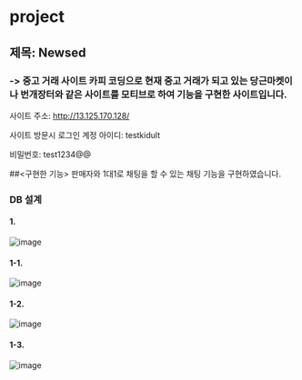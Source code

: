 # project

## 제목: Newsed
### -> 중고 거래 사이트 카피 코딩으로 현재 중고 거래가 되고 있는 당근마켓이나 번개장터와 같은 사이트를 모티브로 하여 기능을 구현한 사이트입니다.

사이트 주소: http://13.125.170.128/

사이트 방문시 로그인 계정
아이디: testkidult

비밀번호: test1234@@

##<구현한 기능>
판매자와 1대1로 채팅을 할 수 있는 채팅 기능을 구현하였습니다.

### DB 설계

#### 1.

![image](https://user-images.githubusercontent.com/91539013/156930123-d71635c9-23d8-49e7-a0e8-7002de73694a.png)

#### 1-1.

![image](https://user-images.githubusercontent.com/91539013/156930142-cf5fe9c5-b628-4a1f-ac50-1f32f539b224.png)

#### 1-2.

![image](https://user-images.githubusercontent.com/91539013/156930171-618b61fa-a7b4-4ebf-8694-0f26d18594f6.png)

#### 1-3.

![image](https://user-images.githubusercontent.com/91539013/156930201-00d4ba95-b377-441f-a8ea-a486e07c5dce.png)

